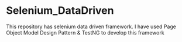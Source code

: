 # Selenium_DataDriven
This repository has selenium data driven framework. I have used Page Object Model Design Pattern & TestNG to develop this framework 
